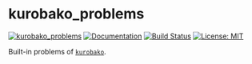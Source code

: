 kurobako_problems
=================

[![kurobako_problems](https://img.shields.io/crates/v/kurobako_problems.svg)](https://crates.io/crates/kurobako_problems)
[![Documentation](https://docs.rs/kurobako_problems/badge.svg)](https://docs.rs/kurobako_problems)
[![Build Status](https://travis-ci.org/optuna/kurobako.svg?branch=master)](https://travis-ci.org/optuna/kurobako)
[![License: MIT](https://img.shields.io/badge/license-MIT-blue.svg)](LICENSE)

Built-in problems of [`kurobako`](https://github.com/optuna/kurobako).
